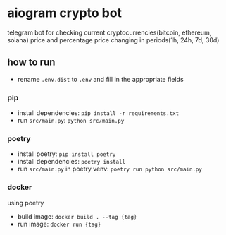 # aiogram crypto bot

telegram bot for checking current cryptocurrencies(bitcoin, ethereum, solana) price and percentage price changing in periods(1h, 24h, 7d, 30d)

## how to run

- rename `.env.dist` to `.env` and fill in the appropriate fields

### pip

- install dependencies: `pip install -r requirements.txt`
- run `src/main.py`: `python src/main.py`

### poetry

- install poetry: `pip install poetry`
- install dependencies: `poetry install`
- run `src/main.py` in poetry venv: `poetry run python src/main.py`

### docker

using poetry

- build image: `docker build . --tag {tag}`
- run image: `docker run {tag}`
